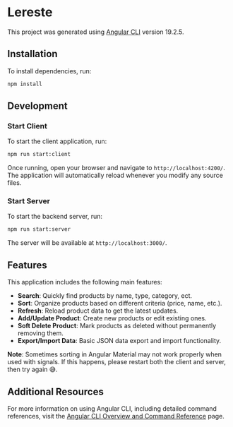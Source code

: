 # Lereste

This project was generated using [Angular CLI](https://github.com/angular/angular-cli) version 19.2.5.

## Installation

To install dependencies, run:

```bash
npm install
```

## Development

### Start Client

To start the client application, run:

```bash
npm run start:client
```

Once running, open your browser and navigate to `http://localhost:4200/`. The application will automatically reload whenever you modify any source files.

### Start Server

To start the backend server, run:

```bash
npm run start:server
```

The server will be available at `http://localhost:3000/`.

## Features

This application includes the following main features:
- **Search**: Quickly find products by name, type, category, ect.
- **Sort**: Organize products based on different criteria (price, name, etc.).
- **Refresh**: Reload product data to get the latest updates.
- **Add/Update Product**: Create new products or edit existing ones.
- **Soft Delete Product**: Mark products as deleted without permanently removing them.
- **Export/Import Data**: Basic JSON data export and import functionality.

**Note**: Sometimes sorting in Angular Material may not work properly when used with signals. If this happens, please restart both the client and server, then try again 😅.

## Additional Resources

For more information on using Angular CLI, including detailed command references, visit the [Angular CLI Overview and Command Reference](https://angular.dev/tools/cli) page.


